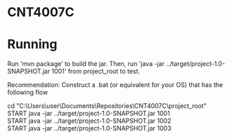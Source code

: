 # CNT4007C

# Running

Run 'mvn package' to build the jar. Then, run 'java -jar ../target/project-1.0-SNAPSHOT.jar 1001' from project_root to test.

Recommendation: Construct a .bat (or equivalent for your OS) that has the following flow

cd "C:\Users\user\Documents\Repositories\CNT4007C\project_root"  
START java -jar ../target/project-1.0-SNAPSHOT.jar 1001  
START java -jar ../target/project-1.0-SNAPSHOT.jar 1002   
START java -jar ../target/project-1.0-SNAPSHOT.jar 1003
